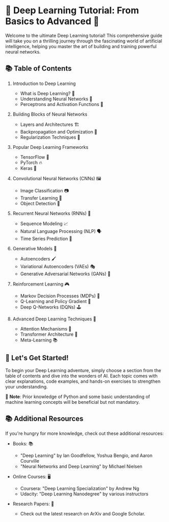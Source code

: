 
# 🚀 Deep Learning Tutorial: From Basics to Advanced 🧠

Welcome to the ultimate Deep Learning tutorial! This comprehensive guide will take you on a thrilling journey through the fascinating world of artificial intelligence, helping you master the art of building and training powerful neural networks.

## 📚 Table of Contents

1.  Introduction to Deep Learning
    
    -   What is Deep Learning? 🤔
    -   Understanding Neural Networks 🧠
    -   Perceptrons and Activation Functions 🌟
2.  Building Blocks of Neural Networks
    
    -   Layers and Architectures 🏗️
    -   Backpropagation and Optimization 🔄
    -   Regularization Techniques 📝
3.  Popular Deep Learning Frameworks
    
    -   TensorFlow 🤖
    -   PyTorch 🔥
    -   Keras 🐍
4.  Convolutional Neural Networks (CNNs) 🖼️
    
    -   Image Classification 📷
    -   Transfer Learning 🔄
    -   Object Detection 🎯
5.  Recurrent Neural Networks (RNNs) 🔄
    
    -   Sequence Modeling 📈
    -   Natural Language Processing (NLP) 🗣️
    -   Time Series Prediction 📅
6.  Generative Models 🎨
    
    -   Autoencoders 🖌️
    -   Variational Autoencoders (VAEs) 🎭
    -   Generative Adversarial Networks (GANs) 👥
7.  Reinforcement Learning 🎮
    
    -   Markov Decision Processes (MDPs) 🎲
    -   Q-Learning and Policy Gradient 🔄
    -   Deep Q-Networks (DQNs) 🕹️
8.  Advanced Deep Learning Techniques 🌟
    
    -   Attention Mechanisms 🧠
    -   Transformer Architecture 🤖
    -   Meta-Learning 📚

## 🎉 Let's Get Started!

To begin your Deep Learning adventure, simply choose a section from the table of contents and dive into the wonders of AI. Each topic comes with clear explanations, code examples, and hands-on exercises to strengthen your understanding.

📝 **Note**: Prior knowledge of Python and some basic understanding of machine learning concepts will be beneficial but not mandatory.

## 📚 Additional Resources

If you're hungry for more knowledge, check out these additional resources:

-   Books: 📚
    
    -   "Deep Learning" by Ian Goodfellow, Yoshua Bengio, and Aaron Courville
    -   "Neural Networks and Deep Learning" by Michael Nielsen
-   Online Courses: 🖥️
    
    -   Coursera: "Deep Learning Specialization" by Andrew Ng
    -   Udacity: "Deep Learning Nanodegree" by various instructors
-   Research Papers: 📑
    
    -   Check out the latest research on ArXiv and Google Scholar.

